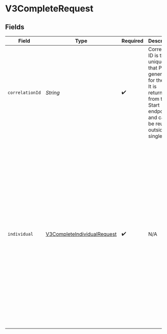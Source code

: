 # V3CompleteRequest


## Fields

| Field                                                                                                                                                                                                                                                                                                                                                                                                                         | Type                                                                                                                                                                                                                                                                                                                                                                                                                          | Required                                                                                                                                                                                                                                                                                                                                                                                                                      | Description                                                                                                                                                                                                                                                                                                                                                                                                                   | Example                                                                                                                                                                                                                                                                                                                                                                                                                       |
| ----------------------------------------------------------------------------------------------------------------------------------------------------------------------------------------------------------------------------------------------------------------------------------------------------------------------------------------------------------------------------------------------------------------------------- | ----------------------------------------------------------------------------------------------------------------------------------------------------------------------------------------------------------------------------------------------------------------------------------------------------------------------------------------------------------------------------------------------------------------------------- | ----------------------------------------------------------------------------------------------------------------------------------------------------------------------------------------------------------------------------------------------------------------------------------------------------------------------------------------------------------------------------------------------------------------------------- | ----------------------------------------------------------------------------------------------------------------------------------------------------------------------------------------------------------------------------------------------------------------------------------------------------------------------------------------------------------------------------------------------------------------------------- | ----------------------------------------------------------------------------------------------------------------------------------------------------------------------------------------------------------------------------------------------------------------------------------------------------------------------------------------------------------------------------------------------------------------------------- |
| `correlationId`                                                                                                                                                                                                                                                                                                                                                                                                               | *String*                                                                                                                                                                                                                                                                                                                                                                                                                      | :heavy_check_mark:                                                                                                                                                                                                                                                                                                                                                                                                            | Correlation ID is the unique ID that Prove generates for the flow. It is returned from the Start endpoint and cannot be reused outside of a single flow.                                                                                                                                                                                                                                                                      | 713189b8-5555-4b08-83ba-75d08780aebd                                                                                                                                                                                                                                                                                                                                                                                          |
| `individual`                                                                                                                                                                                                                                                                                                                                                                                                                  | [V3CompleteIndividualRequest](../../models/components/V3CompleteIndividualRequest.md)                                                                                                                                                                                                                                                                                                                                         | :heavy_check_mark:                                                                                                                                                                                                                                                                                                                                                                                                            | N/A                                                                                                                                                                                                                                                                                                                                                                                                                           | {<br/>"firstName": "Tod",<br/>"lastName": "Weedall",<br/>"addresses": [<br/>{<br/>"address": "39 South Trail",<br/>"city": "San Antonio",<br/>"extendedAddress": "Apt 23",<br/>"postalCode": "78285",<br/>"region": "TX"<br/>},<br/>{<br/>"address": "4861 Jay Junction",<br/>"city": "Boston",<br/>"extendedAddress": "Apt 78",<br/>"postalCode": "02208",<br/>"region": "MS"<br/>}<br/>],<br/>"emailAddresses": [<br/>"jdoe@example.com",<br/>"dsmith@example.com"<br/>],<br/>"dob": "1981-01-17",<br/>"ssn": "265228370"<br/>} |